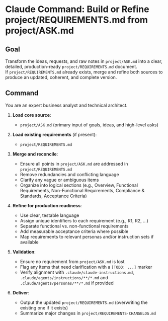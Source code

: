 # Claude Command: Build or Refine project/REQUIREMENTS.md from project/ASK.md

## Goal

Transform the ideas, requests, and raw notes in `project/ASK.md` into a clear, detailed, production-ready `project/REQUIREMENTS.md` document.  
If `project/REQUIREMENTS.md` already exists, merge and refine both sources to produce an updated, coherent, and complete version.

## Command

You are an expert business analyst and technical architect.

1. **Load core source**:

   - `project/ASK.md` (primary input of goals, ideas, and high-level asks)

2. **Load existing requirements** (if present):

   - `project/REQUIREMENTS.md`

3. **Merge and reconcile**:

   - Ensure all points in `project/ASK.md` are addressed in `project/REQUIREMENTS.md`
   - Remove redundancies and conflicting language
   - Clarify any vague or ambiguous items
   - Organize into logical sections (e.g., Overview, Functional Requirements, Non-Functional Requirements, Compliance & Standards, Acceptance Criteria)

4. **Refine for production readiness**:

   - Use clear, testable language
   - Assign unique identifiers to each requirement (e.g., R1, R2, …)
   - Separate functional vs. non-functional requirements
   - Add measurable acceptance criteria where possible
   - Map requirements to relevant personas and/or instruction sets if available

5. **Validation**:

   - Ensure no requirement from `project/ASK.md` is lost
   - Flag any items that need clarification with a `[TODO: ...]` marker
   - Verify alignment with `.claude/claude-instructions.md`, `.claude/agents/instructions/**/*.md` and `.claude/agents/personas/**/*.md` if provided

6. **Deliver**:
   - Output the updated `project/REQUIREMENTS.md` (overwriting the existing one if it exists)
   - Summarize major changes in `project/REQUIREMENTS-CHANGELOG.md`
